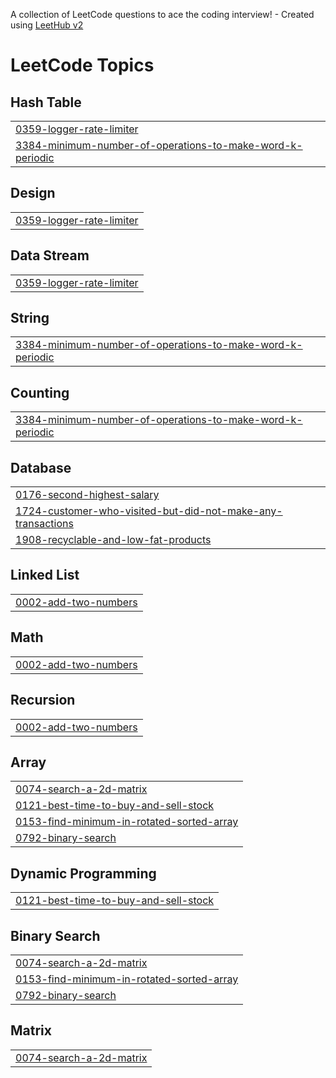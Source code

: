 A collection of LeetCode questions to ace the coding interview! - Created using [LeetHub v2](https://github.com/arunbhardwaj/LeetHub-2.0)
<!---LeetCode Topics Start-->
# LeetCode Topics
## Hash Table
|  |
| ------- |
| [0359-logger-rate-limiter](https://github.com/syalal/leetcode/tree/master/0359-logger-rate-limiter) |
| [3384-minimum-number-of-operations-to-make-word-k-periodic](https://github.com/syalal/leetcode/tree/master/3384-minimum-number-of-operations-to-make-word-k-periodic) |
## Design
|  |
| ------- |
| [0359-logger-rate-limiter](https://github.com/syalal/leetcode/tree/master/0359-logger-rate-limiter) |
## Data Stream
|  |
| ------- |
| [0359-logger-rate-limiter](https://github.com/syalal/leetcode/tree/master/0359-logger-rate-limiter) |
## String
|  |
| ------- |
| [3384-minimum-number-of-operations-to-make-word-k-periodic](https://github.com/syalal/leetcode/tree/master/3384-minimum-number-of-operations-to-make-word-k-periodic) |
## Counting
|  |
| ------- |
| [3384-minimum-number-of-operations-to-make-word-k-periodic](https://github.com/syalal/leetcode/tree/master/3384-minimum-number-of-operations-to-make-word-k-periodic) |
## Database
|  |
| ------- |
| [0176-second-highest-salary](https://github.com/syalal/leetcode/tree/master/0176-second-highest-salary) |
| [1724-customer-who-visited-but-did-not-make-any-transactions](https://github.com/syalal/leetcode/tree/master/1724-customer-who-visited-but-did-not-make-any-transactions) |
| [1908-recyclable-and-low-fat-products](https://github.com/syalal/leetcode/tree/master/1908-recyclable-and-low-fat-products) |
## Linked List
|  |
| ------- |
| [0002-add-two-numbers](https://github.com/syalal/leetcode/tree/master/0002-add-two-numbers) |
## Math
|  |
| ------- |
| [0002-add-two-numbers](https://github.com/syalal/leetcode/tree/master/0002-add-two-numbers) |
## Recursion
|  |
| ------- |
| [0002-add-two-numbers](https://github.com/syalal/leetcode/tree/master/0002-add-two-numbers) |
## Array
|  |
| ------- |
| [0074-search-a-2d-matrix](https://github.com/syalal/leetcode/tree/master/0074-search-a-2d-matrix) |
| [0121-best-time-to-buy-and-sell-stock](https://github.com/syalal/leetcode/tree/master/0121-best-time-to-buy-and-sell-stock) |
| [0153-find-minimum-in-rotated-sorted-array](https://github.com/syalal/leetcode/tree/master/0153-find-minimum-in-rotated-sorted-array) |
| [0792-binary-search](https://github.com/syalal/leetcode/tree/master/0792-binary-search) |
## Dynamic Programming
|  |
| ------- |
| [0121-best-time-to-buy-and-sell-stock](https://github.com/syalal/leetcode/tree/master/0121-best-time-to-buy-and-sell-stock) |
## Binary Search
|  |
| ------- |
| [0074-search-a-2d-matrix](https://github.com/syalal/leetcode/tree/master/0074-search-a-2d-matrix) |
| [0153-find-minimum-in-rotated-sorted-array](https://github.com/syalal/leetcode/tree/master/0153-find-minimum-in-rotated-sorted-array) |
| [0792-binary-search](https://github.com/syalal/leetcode/tree/master/0792-binary-search) |
## Matrix
|  |
| ------- |
| [0074-search-a-2d-matrix](https://github.com/syalal/leetcode/tree/master/0074-search-a-2d-matrix) |
<!---LeetCode Topics End-->